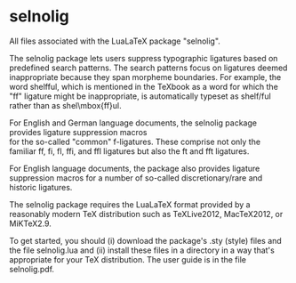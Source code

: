 selnolig
========

All files associated with the LuaLaTeX package "selnolig". 

The selnolig package lets users suppress typographic ligatures based on predefined search patterns. 
The search patterns focus on ligatures deemed inappropriate because they span morpheme boundaries. 
For example, the word shelfful, which is mentioned in the TeXbook as a word for which the "ff" ligature 
might be inappropriate, is automatically typeset as shelf\/ful rather than as shel\mbox{ff}ul.

For English and German language documents, the selnolig package provides ligature suppression macros  
for the so-called "common" f-ligatures. These comprise not only the familiar ff, fi, fl, ffi, and ffl 
ligatures but also the ft and fft ligatures.

For English language documents, the package also provides ligature suppression macros for a number of 
so-called discretionary/rare and historic ligatures.

The selnolig package requires the LuaLaTeX format provided by a reasonably modern TeX distribution such 
as TeXLive2012, MacTeX2012, or MiKTeX2.9.

To get started, you should (i) download the package's .sty (style) files and the file selnolig.lua and 
(ii) install these files in a directory in a way that's appropriate for your TeX distribution. The user 
guide is in the file selnolig.pdf.
